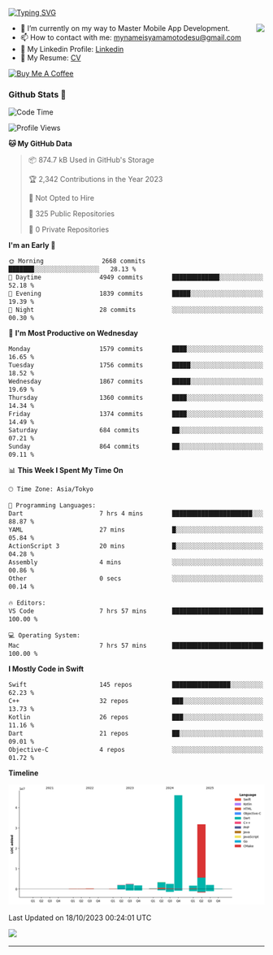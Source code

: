 
[![Typing SVG](https://readme-typing-svg.demolab.com/?lines=Thank+You+For+Visiting!!;You+Are+Welcome✨;I+am+Kyo+Yamamoto;Mobile+Developer)](https://git.io/typing-svg)
<p>
<img align="right" src="https://media.giphy.com/media/26ufdb3cYKwbRtYVW/giphy.gif" style="max-width:100%;" height="150px">

- 🌱 I’m currently on my way to Master Mobile App Development.
- 📫 How to contact with me: mynameisyamamotodesu@gmail.com
- 🔗 My Linkedin Profile: [Linkedin](https://www.linkedin.com/in/kyo-yamamoto-a2ab50239)
- 🔗 My Resume: [CV](https://www.kickresume.com/cv/ZWKvXV/)

<a href="https://www.buymeacoffee.com/kyoyamamoto" target="_blank"><img src="https://cdn.buymeacoffee.com/buttons/default-orange.png" alt="Buy Me A Coffee" height="41" width="174"></a>

### Github Stats 🥇 
<!--START_SECTION:waka-->
![Code Time](http://img.shields.io/badge/Code%20Time-583%20hrs%2046%20mins-blue)

![Profile Views](http://img.shields.io/badge/Profile%20Views-0-blue)

**🐱 My GitHub Data** 

> 📦 874.7 kB Used in GitHub's Storage 
 > 
> 🏆 2,342 Contributions in the Year 2023
 > 
> 🚫 Not Opted to Hire
 > 
> 📜 325 Public Repositories 
 > 
> 🔑 0 Private Repositories 
 > 
**I'm an Early 🐤** 

```text
🌞 Morning                2668 commits        ███████░░░░░░░░░░░░░░░░░░   28.13 % 
🌆 Daytime                4949 commits        █████████████░░░░░░░░░░░░   52.18 % 
🌃 Evening                1839 commits        █████░░░░░░░░░░░░░░░░░░░░   19.39 % 
🌙 Night                  28 commits          ░░░░░░░░░░░░░░░░░░░░░░░░░   00.30 % 
```
📅 **I'm Most Productive on Wednesday** 

```text
Monday                   1579 commits        ████░░░░░░░░░░░░░░░░░░░░░   16.65 % 
Tuesday                  1756 commits        █████░░░░░░░░░░░░░░░░░░░░   18.52 % 
Wednesday                1867 commits        █████░░░░░░░░░░░░░░░░░░░░   19.69 % 
Thursday                 1360 commits        ████░░░░░░░░░░░░░░░░░░░░░   14.34 % 
Friday                   1374 commits        ████░░░░░░░░░░░░░░░░░░░░░   14.49 % 
Saturday                 684 commits         ██░░░░░░░░░░░░░░░░░░░░░░░   07.21 % 
Sunday                   864 commits         ██░░░░░░░░░░░░░░░░░░░░░░░   09.11 % 
```


📊 **This Week I Spent My Time On** 

```text
🕑︎ Time Zone: Asia/Tokyo

💬 Programming Languages: 
Dart                     7 hrs 4 mins        ██████████████████████░░░   88.87 % 
YAML                     27 mins             █░░░░░░░░░░░░░░░░░░░░░░░░   05.84 % 
ActionScript 3           20 mins             █░░░░░░░░░░░░░░░░░░░░░░░░   04.28 % 
Assembly                 4 mins              ░░░░░░░░░░░░░░░░░░░░░░░░░   00.86 % 
Other                    0 secs              ░░░░░░░░░░░░░░░░░░░░░░░░░   00.14 % 

🔥 Editors: 
VS Code                  7 hrs 57 mins       █████████████████████████   100.00 % 

💻 Operating System: 
Mac                      7 hrs 57 mins       █████████████████████████   100.00 % 
```

**I Mostly Code in Swift** 

```text
Swift                    145 repos           ████████████████░░░░░░░░░   62.23 % 
C++                      32 repos            ███░░░░░░░░░░░░░░░░░░░░░░   13.73 % 
Kotlin                   26 repos            ███░░░░░░░░░░░░░░░░░░░░░░   11.16 % 
Dart                     21 repos            ██░░░░░░░░░░░░░░░░░░░░░░░   09.01 % 
Objective-C              4 repos             ░░░░░░░░░░░░░░░░░░░░░░░░░   01.72 % 
```



**Timeline**

![Lines of Code chart](https://raw.githubusercontent.com/YamamotoDesu/YamamotoDesu/main/assets/bar_graph.png)


 Last Updated on 18/10/2023 00:24:01 UTC
<!--END_SECTION:waka-->

![](https://github-profile-summary-cards.vercel.app/api/cards/profile-details?username=YamamotoDesu&theme=vue)

----
